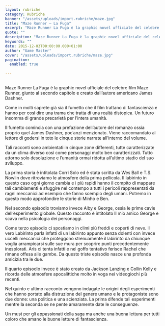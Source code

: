 ```yaml
---
layout: rubriche
category: Rubriche
banner: "/assets/uploads/import.rubriche/maze.jpg"
title: "Maze Runner – La Fuga"
excerpt: "Maze Runner La Fuga è la graphic novel ufficiale del celebre film Maze Runner, giunto al secondo capitolo e creato dall’autore americano James Dashner. Come in molti saprete già sia il fumetto che il film trattano di fantascienza e hanno per così dire una trama che tratta di una realtà distopica.  Un futuro insomma di [&hellip"
quote: ""
description: "Maze Runner La Fuga è la graphic novel ufficiale del celebre film Maze Runner, giunto al secondo capitolo e creato dall’autore americano James Dashner. Come in molti saprete già sia il fumetto che il film trattano di fantascienza e hanno per così dire una trama che tratta di una realtà distopica.  Un futuro insomma di [&hellip"
keywords: ""
date: 2015-12-03T00:00:00.000+01:00
author: "Game Master"
cover: "/assets/uploads/import.rubriche/maze.jpg"
pagination:
  enabled: true

---
```


[](https://hotmc.com/wp-content/uploads/2015/12/maze.jpg)  
Maze Runner La Fuga è la graphic novel ufficiale del celebre film Maze Runner, giunto al secondo capitolo e creato dall’autore americano James Dashner.

Come in molti saprete già sia il fumetto che il film trattano di fantascienza e hanno per così dire una trama che tratta di una realtà distopica. Un futuro insomma di grande precarietà per l’intera umanità.

Il fumetto comincia con una prefazione dell’autore del romanzo ossia proprio quel James Dashner, poc’anzi menzionato. Viene raccomandato al lettore di godersi in toto le cinque storie narrate all’interno del volume.

Tali racconti sono ambientati in cinque zone differenti, tutte caratterizzate da un clima diverso così come personaggi molto ben caratterizzati. Tutto attorno solo desolazione e l’umanità ormai ridotta all’ultimo stadio del suo sviluppo.

La prima storia è intitolata Corri Solo ed è stata scritta da Wes Ball e T.S. Nowlin dove ritroviamo le atmosfere della prima pellicola. Il labirinto in questo caso ogni giorno cambia e i più rapidi hanno il compito di mappare tali cambiamenti e sfuggire nel contempo a tutti i pericoli rappresentati da ragni meccanici ad esempio che fanno scempio degli umani. Potremo in questo modo approfondire le storie di Minho e Ben.

[](https://hotmc.com/wp-content/uploads/2015/12/maze2.gif)

Nel secondo episodio troviamo invece Alby e George, ossia le prime cavie dell’esperimento globale. Questo racconto è intitolato Il mio amico George e scava nella psicologia dei personaggi.

Come terzo episodio ci spostiamo in climi più freddi e coperti di neve. Il vero Labirinto parla infatti di un labirinto appunto senza dolenti con invece uccelli meccanici che proteggono strenuamente il labirinto da chiunque voglia arrampicarsi sulle sue mura per scoprire punti precedentemente inesplorati. Aris ci tenta infatti e nel goffo tentativo ferisce Rachel che rimane offesa alle gambe. Da questo triste episodio nasce una profonda amicizia tra le due.

Il quarto episodio invece è stato creato da Jackson Lanzing e Collin Kelly e ricorda delle atmosfere apocalittiche molto in voga nei videogiochi più recenti.

Nel quinto e ultimo racconto vengono indagate le origini degli esperimenti che hanno portato alla distruzione del genere umano e le protagoniste sono due donne: una politica e una scienziata. La prima difende tali esperimenti mentre la seconda se ne pente amaramente date le conseguenze.

Un must per gli appassionati della saga ma anche una buona lettura per tutti coloro che amano le buone letture di fantascienza.